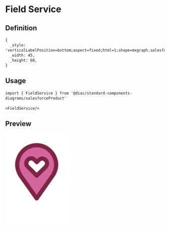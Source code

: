 # Field Service

## Definition

```
{
  _style: 'verticalLabelPosition=bottom;aspect=fixed;html=1;shape=mxgraph.salesforce.field_service;',
  _width: 45,
  _height: 60,
}
```

## Usage

```
import { FieldService } from '@diac/standard-components-diagrams/salesforceProduct'

<FieldService/>
```

## Preview

<img src="./field-service.png" width="200"/>

